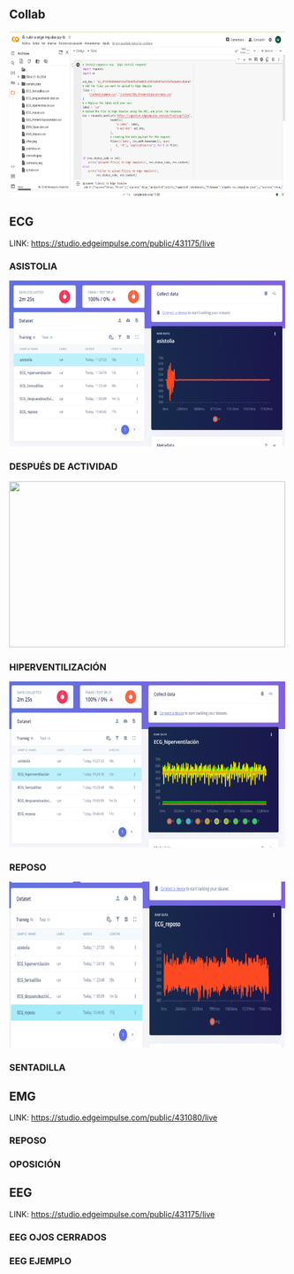 ## Collab
<img width="500" height="300" src="https://github.com/Melanyccb11/Intro_senales/blob/main/ISB/Laboratorios/11.%20Edge%20impulse/imagenes%20%20mel/COLLAB.png">
<h5 align="center">

## ECG
LINK: https://studio.edgeimpulse.com/public/431175/live

### ASISTOLIA
<img width="500" height="300" src="https://github.com/Melanyccb11/Intro_senales/blob/main/ISB/Laboratorios/11.%20Edge%20impulse/imagenes%20%20mel/ECG%20ASISTOLIA.png">
<h5 align="center">
  
### DESPUÉS DE ACTIVIDAD
<img width="500" height="300" src="https://github.com/Melanyccb11/Intro_senales/blob/main/ISB/Laboratorios/11.%20Edge%20impulse/imagenes%20%20mel/ECG%20DESPU%C3%89S%20DE%20ACTIVIDAD.png">
  
### HIPERVENTILIZACIÓN
<img width="500" height="300" src="https://github.com/Melanyccb11/Intro_senales/blob/main/ISB/Laboratorios/11.%20Edge%20impulse/imagenes%20%20mel/ECG%20HIPERVENTILIZACION.png">

### REPOSO
<img width="500" height="300" src="https://github.com/Melanyccb11/Intro_senales/blob/main/ISB/Laboratorios/11.%20Edge%20impulse/imagenes%20%20mel/ECG%20REPOSO.png">

### SENTADILLA

## EMG
LINK: https://studio.edgeimpulse.com/public/431080/live
### REPOSO
### OPOSICIÓN

## EEG
LINK: https://studio.edgeimpulse.com/public/431175/live

### EEG OJOS CERRADOS
### EEG EJEMPLO
